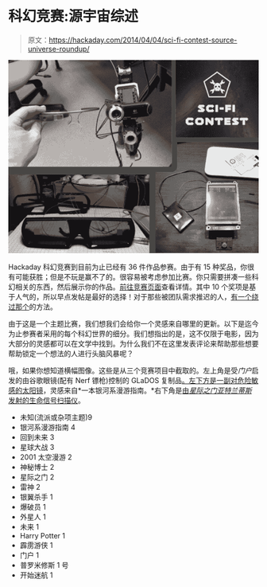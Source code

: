 # 科幻竞赛:源宇宙综述

> 原文：<https://hackaday.com/2014/04/04/sci-fi-contest-source-universe-roundup/>

![sci-fi-contest-universe-roundup](img/e306f72a3fd942c2ce4686cd2ef44539.png)

Hackaday 科幻竞赛到目前为止已经有 36 件作品参赛。由于有 15 种奖品，你很有可能获胜；但是不玩是赢不了的。很容易被考虑参加比赛。你只需要拼凑一些科幻相关的东西，然后展示你的作品。[前往竞赛页面](http://hackaday.io/page/276)查看详情。其中 10 个奖项是基于人气的，所以早点发帖是最好的选择！对于那些被团队需求推迟的人，[有一个绕过那个](http://hackaday.com/2014/03/17/hacking-sci-fi-contest-team-requirement/)的方法。

由于这是一个主题比赛，我们想我们会给你一个灵感来自哪里的更新。以下是迄今为止参赛者采用的每个科幻世界的细分。我们想指出的是，这不仅限于电影，因为大部分的灵感都可以在文学中找到。为什么我们不在这里发表评论来帮助那些想要帮助锁定一个想法的人进行头脑风暴呢？

哦，如果你想知道横幅图像。这些是从三个竞赛项目中截取的。左上角是受*门户*启发的由谷歌眼镜(配有 Nerf 镖枪)控制的 GLaDOS 复制品[。左下方是](http://hackaday.io/project/629-GLaDOs-Glass)[一副对危险敏感的太阳镜](http://hackaday.io/project/580-Peril-Sensitive-Sunglasses)，灵感来自*一本银河系漫游指南。*右下角是[由*星际之门亚特兰蒂斯*发射的生命信号扫描仪](http://hackaday.io/project/516-Stargate-Atlantis-Scanner-Remote)。

*   未知(流派或杂项主题)9
*   银河系漫游指南 4
*   回到未来 3
*   星球大战 3
*   2001 太空漫游 2
*   神秘博士 2
*   星际之门 2
*   雷神 2
*   银翼杀手 1
*   爆破员 1
*   外星人 1
*   未来 1
*   Harry Potter 1
*   霹雳游侠 1
*   门户 1
*   普罗米修斯 1 号
*   开始迷航 1